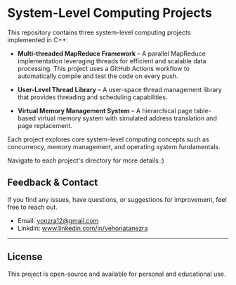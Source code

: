 # System-Level Computing Projects  

This repository contains three system-level computing projects implemented in C++:  

- **Multi-threaded MapReduce Framework** – A parallel MapReduce implementation leveraging threads for efficient and scalable data processing. This project uses a GitHub Actions workflow to automatically compile and test the code on every push.

- **User-Level Thread Library** – A user-space thread management library that provides threading and scheduling capabilities.  
- **Virtual Memory Management System** – A hierarchical page table-based virtual memory system with simulated address translation and page replacement.  

Each project explores core system-level computing concepts such as concurrency, memory management, and operating system fundamentals. 

Navigate to each project's directory for more details :)

## Feedback & Contact
If you find any issues, have questions, or suggestions for improvement, feel free to reach out.
- Email: yonzra12@gmail.com
- Linkdin: www.linkedin.com/in/yehonatanezra

---
## License
This project is open-source and available for personal and educational use.
